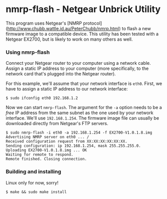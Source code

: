 nmrp-flash - Netgear Unbrick Utility
====================================

This program uses Netgear's [NMRP protocol]
(http://www.chubb.wattle.id.au/PeterChubb/nmrp.html)
to flash a new firmware image to a compatible device. This utility has been
tested with a Netgear EX2700, but is likely to work on many others as well.

### Using nmrp-flash

Connect your Netgear router to your computer using a network cable.
Assign a static IP address to your computer (more specifically, to 
the network card that's plugged into the Netgear router).

For this example, we'll assume that your network interface is `eth0`.
First, we have to assign a static IP address to our network interface:

````
$ sudo ifconfig eth0 192.168.1.2
````

Now we can start `nmrp-flash`. The argument for the `-a` option needs
to be a *free* IP address from the same subnet as the one used by your
network interface. We'll use `192.168.1.254`. The firmware image file
can usually be downloaded directly from Netgear's FTP servers.

````
$ sudo nmrp-flash -i eth0 -a 192.168.1.254 -f EX2700-V1.0.1.8.img
Advertising NMRP server on eth0 ... /
Received configuration request from XX:XX:XX:XX:XX:XX.
Sending configuration: ip 192.168.1.254, mask 255.255.255.0.
Uploading EX2700-V1.0.1.8.img ... OK
Waiting for remote to respond.
Remote finished. Closing connection.
````

### Building and installing

Linux only for now, sorry!

````
$ make && sudo make install
````
